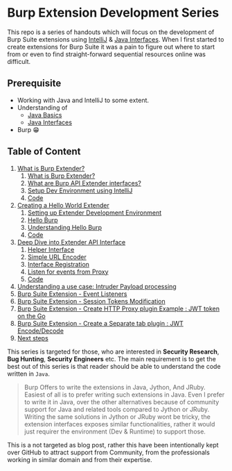 # Burp Extension Development Series 

This repo is a series of handouts which will focus on the development of Burp Suite extensions using [IntelliJ](https://www.jetbrains.com/idea/) & [Java Interfaces](http://tutorials.jenkov.com/java/interfaces.html). When I first started to create extensions for  Burp Suite it was a pain to figure out where to start from or even to find straight-forward sequential resources online was difficult.

## Prerequisite
- Working with Java and IntelliJ to some extent.
- Understanding of
    - [Java Basics](https://www.tutorialspoint.com/java/index.htm)
    - [Java Interfaces](https://www.jetbrains.com/idea/)
- Burp :grin:

## Table of Content
1. [What is Burp Extender?](series/Chapter1/README.md)
    1. [What is Burp Extender?](series/Chapter1/README.md#Burp-Extender)
    2. [What are Burp API Extender interfaces?](series/Chapter1/README.md#Burp-Extender-Interfaces)
    3. [Setup Dev Environment using IntelliJ](series/Chapter1/README.md#setup-dev-environment-using-IntelliJ) 
    4. [Code](code/BurpExtenderChapter1)
2. [Creating a Hello World Extender](series/Chapter2/README.md)
    1. [Setting up Extender Development Environment](#setting-up-extender-development-environment)
    2. [Hello Burp](#hello-burp)
    3. [Understanding Hello Burp](#understanding-hello-burp)
    4. [Code](code/BurpExtenderChapter2)
3. [Deep Dive into Extender API Interface](series/Chapter3/README.md)  
    1. [Helper Interface](#helper-interface)
    1. [Simple URL Encoder](#simple-url-encoder)
    2. [Interface Registration](#interface-registration)
    3. [Listen for events from Proxy](#listen-for-events-from-proxy)
    3. [Code](../../code/BurpExtenderChapter3)
4. [Understanding a use case: Intruder Payload processing](series/Chapter4/README.md)
5. [Burp Suite Extension - Event Listeners]()
6. [Burp Suite Extension - Session Tokens Modification]()
5. [Burp Suite Extension - Create HTTP Proxy plugin Example : JWT token on the Go]()
6. [Burp Suite Extension - Create a Separate tab plugin : JWT Encode/Decode]()
5. [Next steps]()

This series is targeted for those, who are interested in **Security Research**, **Bug Hunting**, **Security Engineers** etc. The main requirement is to get the best out of this series is that reader should be able to understand the code written in `Java`. 

> Burp Offers to write the extensions in Java, Jython, And JRuby. Easiest of all is to prefer writing such extensions in Java. Even I prefer to write it in Java, over the other alternatives because of community support for Java and related tools compared to Jython or JRuby. Writing the same solutions in Jython or JRuby wont be tricky, the extension interfaces exposes similar functionalities, rather it would just requirer the environment (Dev & Runtime) to support those.

This is a not targeted as blog post, rather this have been intentionally kept over GitHub to attract support from Community, from the professionals working in similar domain and from their expertise.
